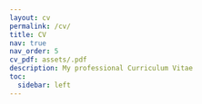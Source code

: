 ```yaml
---
layout: cv
permalink: /cv/
title: CV
nav: true
nav_order: 5
cv_pdf: assets/.pdf
description: My professional Curriculum Vitae
toc:
  sidebar: left
---
```

